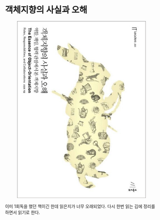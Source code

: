 # 객체지향의 사실과 오해

<figure><img src="../../.gitbook/assets/image (15).png" alt=""><figcaption></figcaption></figure>

이미 1회독을 했던 책이긴 한데 읽은지가 너무 오래되었다. 다시 한번 읽는 김에 정리를 하면서 읽기로 한다.
